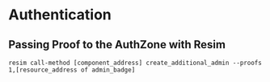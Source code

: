 # Authentication

## Passing Proof to the AuthZone with Resim


```shell
resim call-method [component_address] create_additional_admin --proofs 1,[resource_address of admin_badge]
```